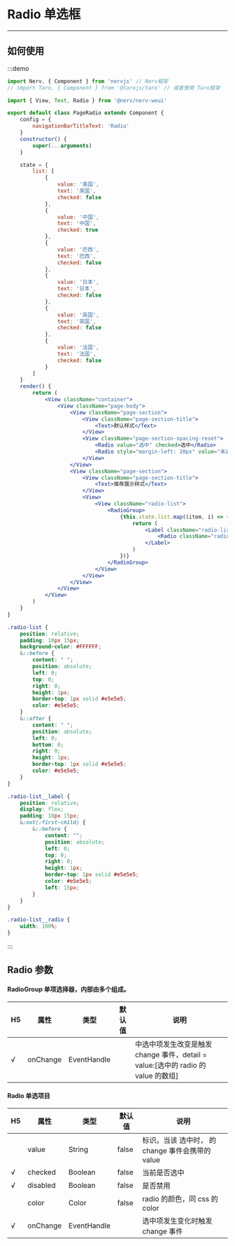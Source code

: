 # Radio 单选框

---

## 如何使用

:::demo

```jsx
import Nerv, { Component } from 'nervjs' // Nerv框架
// import Taro, { Component } from '@tarojs/taro' // 或者使用 Taro框架

import { View, Text, Radio } from '@nerv/nerv-weui'

export default class PageRadio extends Component {
    config = {
        navigationBarTitleText: 'Radio'
    }
    constructor() {
        super(...arguments)
    }

    state = {
        list: [
            {
                value: '美国',
                text: '美国',
                checked: false
            },
            {
                value: '中国',
                text: '中国',
                checked: true
            },
            {
                value: '巴西',
                text: '巴西',
                checked: false
            },
            {
                value: '日本',
                text: '日本',
                checked: false
            },
            {
                value: '英国',
                text: '英国',
                checked: false
            },
            {
                value: '法国',
                text: '法国',
                checked: false
            }
        ]
    }
    render() {
        return (
            <View className="container">
                <View className="page-body">
                    <View className="page-section">
                        <View className="page-section-title">
                            <Text>默认样式</Text>
                        </View>
                        <View className="page-section-spacing-reset">
                            <Radio value="选中" checked>选中</Radio>
                            <Radio style="margin-left: 20px" value="未选中">未选中</Radio>
                        </View>
                    </View>
                    <View className="page-section">
                        <View className="page-section-title">
                            <Text>推荐展示样式</Text>
                        </View>
                        <View>
                            <View className="radio-list">
                                <RadioGroup>
                                    {this.state.list.map((item, i) => {
                                        return (
                                            <Label className="radio-list__label" for={i} key={i}>
                                                <Radio className="radio-list__radio" value={item.value} checked={item.checked}>{item.text}</Radio>
                                            </Label>
                                        )
                                    })}
                                </RadioGroup>
                            </View>
                        </View>
                    </View>
                </View>
            </View>
        )
    }
}
```
```scss
.radio-list {
    position: relative;
    padding: 10px 15px;
    background-color: #FFFFFF;
    &::before {
        content: " ";
        position: absolute;
        left: 0;
        top: 0;
        right: 0;
        height: 1px;
        border-top: 1px solid #e5e5e5;
        color: #e5e5e5;
    }
    &::after {
        content: " ";
        position: absolute;
        left: 0;
        bottom: 0;
        right: 0;
        height: 1px;
        border-top: 1px solid #e5e5e5;
        color: #e5e5e5;
    }
}

.radio-list__label {
    position: relative;
    display: flex;
    padding: 10px 15px;
    &:not(:first-child) {
        &::before {
            content: "";
            position: absolute;
            left: 0;
            top: 0;
            right: 0;
            height: 1px;
            border-top: 1px solid #e5e5e5;
            color: #e5e5e5;
            left: 15px;
        }
    }
}

.radio-list__radio {
    width: 100%;
}
```
:::

## Radio 参数

#### RadioGroup 单项选择器，内部由多个<radio/>组成。

|  H5   | 属性     | 类型        | 默认值 | 说明                                                                                           |
| --- | -------- | ----------- | ------ | ---------------------------------------------------------------------------------------------- |
| √   | onChange | EventHandle |        | <radioGroup/>中选中项发生改变是触发 change 事件，detail = value:[选中的 radio 的 value 的数组] |

#### Radio 单选项目

|  H5   | 属性     | 类型        | 默认值 | 说明                                                                                   |
| --- | -------- | ----------- | ------ | -------------------------------------------------------------------------------------- |
|     | value    | String      | false  | <Radio/> 标识。当该<Radio/> 选中时，<radioGroup/> 的 change 事件会携带<Radio/>的 value |
| √   | checked  | Boolean     | false  | 当前是否选中                                                                           |
| √   | disabled | Boolean     | false  | 是否禁用                                                                               |
|     | color    | Color       | false  | radio 的颜色，同 css 的 color                                                          |
| √   | onChange | EventHandle |        | 选中项发生变化时触发 change 事件                                                       |
